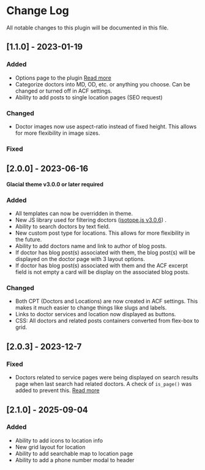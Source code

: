 # Change Log

All notable changes to this plugin will be documented in this file.

## [1.1.0] - 2023-01-19

### Added

* Options page to the plugin [Read more](https://github.com/Glacial-Web/glacial-cpt-acf/issues/2)
* Categorize doctors into MD, OD, etc. or anything you choose. Can be changed or turned off in ACF settings.
* Ability to add posts to single location pages (SEO request)

### Changed

* Doctor images now use aspect-ratio instead of fixed height. This allows for more flexibility in image sizes.

### Fixed

## [2.0.0] - 2023-06-16

#### Glacial theme v3.0.0 or later required

### Added

* All templates can now be overridden in theme.
* New JS library used for filtering doctors ([isotope.js v3.0.6](https://github.com/metafizzy/isotope)) .
* Ability to search doctors by text field.
* New custom post type for locations. This allows for more flexibility in the future.
* Ability to add doctors name and link to author of blog posts.
* If doctor has blog post(s) associated with them, the blog post(s) will be displayed on the doctor page with 3 layout
  options.
* If doctor has blog post(s) associated with them and the ACF excerpt field is not empty a card will be display on the
  associated blog posts.

### Changed

* Both CPT (Doctors and Locations) are now created in ACF settings. This makes it much easier to change things like
  slugs and labels.
* Links to doctor services and location now displayed as buttons.
* CSS: All doctors and related posts containers converted from flex-box to grid.

## [2.0.3] - 2023-12-7

### Fixed

* Doctors related to service pages were being displayed on search results page when last search had related doctors. A
  check of `is_page()` was added to prevent this. [Read more](https://github.com/Glacial-Web/glacial-cpt-acf/issues/6)

## [2.1.0] - 2025-09-04

### Added

* Ability to add icons to location info
* New grid layout for location
* Ability to add searchable map to location page
* Ability to add a phone number modal to header